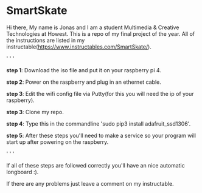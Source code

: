 # SmartSkate
Hi there, My name is Jonas and I am a student Multimedia & Creative Technologies at Howest. This is a repo of my final project of the year. All of the instructions are listed in my instructable(https://www.instructables.com/SmartSkate/).

'
'
'

**step 1**: Download the iso file and put it on your raspberry pi 4.

**step 2**: Power on the raspberry and plug in an ethernet cable.

**step 3**: Edit the wifi config file via Putty(for this you will need the ip of your raspberry).

**step 3**: Clone my repo.

**step 4**: Type this in the commandline 'sudo pip3 install adafruit_ssd1306'.

**step 5**: After these steps you'll need to make a service so your program will start up after powering on the raspberry.

'
'
'

If all of these steps are followed correctly you'll have an nice automatic longboard :).

If there are any problems just leave a comment on my instructable.
